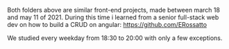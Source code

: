 Both folders above are similar front-end projects, made between march 18 and may 11 of 2021. During this time i learned from a senior full-stack web dev on how to build a CRUD on angular: https://github.com/ERossatto

We studied every weekday from 18:30 to 20:00 with only a few exceptions.
